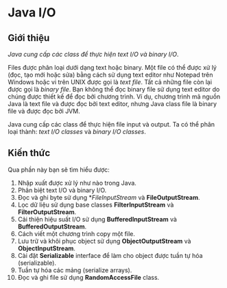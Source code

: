 # Java I/O

## Giới thiệu

*Java cung cấp các class để thực hiện text I/O và binary I/O*.

Files được phân loại dưới dạng text hoặc binary. Một file có thể được xử lý (đọc, tạo mới hoặc sửa) bằng cách sử dụng text editor như Notepad trên Windows hoặc vi trên UNIX được gọi là *text file*. Tất cả những file còn lại được gọi là *binary file*. Bạn không thể đọc binary file sử dụng text editor do chúng được thiết kế để đọc bởi chương trình. Ví dụ, chương trình mã nguồn Java là text file và được đọc bởi text editor, nhưng Java class file là binary file và được đọc bởi JVM.

Java cung cấp các class để thực hiện file input và output. Ta có thể phân loại thành: *text I/O classes* và *binary I/O classes*.

## Kiến thức

Qua phần này bạn sẽ tìm hiểu được:

1. Nhập xuất được xử lý như nào trong Java.
2. Phân biệt text I/O và binary I/O.
3. Đọc và ghi byte sử dụng **FileInputStream* và **FileOutputStream**.
4. Lọc dữ liệu sử dụng base classes **FilterInputStream** và **FilterOutputStream**.
5. Cải thiện hiệu suất I/O sử dụng **BufferedInputStream** và **BufferedOutputStream**.
6. Cách viết một chương trình copy một file.
7. Lưu trữ và khôi phục object sử dụng **ObjectOutputStream** và **ObjectInputStream**.
8. Cài đặt **Serializable** interface để làm cho object được tuần tự hóa (serializable).
9. Tuần tự hóa các mảng (serialize arrays).
10. Đọc và ghi file sử dụng **RandomAccessFile** class.
